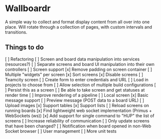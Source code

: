 # Wallboardr

A simple way to collect and format display content from all over into one place. Will rotate through a collection of pages, with custom intervals and transitions.

## Things to do

[ ] Refactoring
    [ ] Screen and board data manipulation into services (resources?)
    [ ] Separate screens and board UI manipulation into their own controllers
[ ] Screen support
    [x] Remove padding on screen container
    [ ] Multiple "widgets" per screen
    [x] Sort screens
    [x] Disable screens
    [ ] Teamcity screen
        [ ] Create form to enter credentials and URL
        [ ] Load in projects to choose from
        [ ] Allow selection of multiple build configurations
        [ ] Persist this as a screen
        [ ] Be able to take screen and get statuses at render time
        [ ] Improve rendering of a pipeline
    [ ] Local screen
        [x] Basic message support
        [ ] Preview message (POST data to a board URL)
        [ ] Upload images
        [x] Support tables
        [x] Support lists
[ ] Reload screens on running boards
    [x] Find lightweight web socket implementation (Primus + WebSockets (ws))
    [x] Add support for single command to "HUP" the list of screens
    [ ] Increase reliability of communication
    [ ] Only update screens that have been changed?
    [ ] Notification when board opened in non-Web Socket browser
[ ] User management
[ ] More unit tests